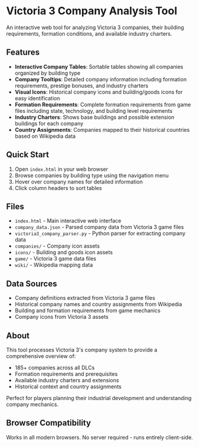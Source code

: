 # Victoria 3 Company Analysis Tool

An interactive web tool for analyzing Victoria 3 companies, their building requirements, formation conditions, and available industry charters.

## Features

- **Interactive Company Tables**: Sortable tables showing all companies organized by building type
- **Company Tooltips**: Detailed company information including formation requirements, prestige bonuses, and industry charters
- **Visual Icons**: Historical company icons and building/goods icons for easy identification
- **Formation Requirements**: Complete formation requirements from game files including state, technology, and building level requirements
- **Industry Charters**: Shows base buildings and possible extension buildings for each company
- **Country Assignments**: Companies mapped to their historical countries based on Wikipedia data

## Quick Start

1. Open `index.html` in your web browser
2. Browse companies by building type using the navigation menu
3. Hover over company names for detailed information
4. Click column headers to sort tables

## Files

- `index.html` - Main interactive web interface
- `company_data.json` - Parsed company data from Victoria 3 game files
- `victoria3_company_parser.py` - Python parser for extracting company data
- `companies/` - Company icon assets
- `icons/` - Building and goods icon assets
- `game/` - Victoria 3 game data files
- `wiki/` - Wikipedia mapping data

## Data Sources

- Company definitions extracted from Victoria 3 game files
- Historical company names and country assignments from Wikipedia
- Building and formation requirements from game mechanics
- Company icons from Victoria 3 assets

## About

This tool processes Victoria 3's company system to provide a comprehensive overview of:
- 185+ companies across all DLCs
- Formation requirements and prerequisites  
- Available industry charters and extensions
- Historical context and country assignments

Perfect for players planning their industrial development and understanding company mechanics.

## Browser Compatibility

Works in all modern browsers. No server required - runs entirely client-side.